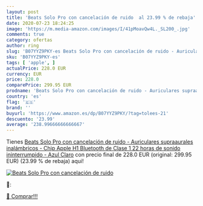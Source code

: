 ```yaml
---
layout: post
title: 'Beats Solo Pro con cancelación de ruido  al 23.99 % de rebaja'
date: 2020-07-23 18:24:25
image: 'https://m.media-amazon.com/images/I/41pMoavQw4L._SL200_.jpg'
comments: true
category: ofertas
author: ring
slug: 'B07YYZ9PKY-es Beats Solo Pro con cancelación de ruido - Auriculares...'
sku: 'B07YYZ9PKY-es'
tags: [ 'apple', ]
actualPrice: 228.0 EUR
currency: EUR
price: 228.0
comparePrice: 299.95 EUR
prodname: 'Beats Solo Pro con cancelación de ruido - Auriculares supraaurales inalámbricos - Chip Apple H1  Bluetooth de Clase 1  22 horas de sonido ininterrumpido - Azul Claro'
country: 'es'
flag: '🇪🇸'
brand: ''
buyurl: 'https://www.amazon.es/dp/B07YYZ9PKY/?tag=tolees-21'
descuento: '23.99'
average: '238.99666666666667'
---
```


Tienes [Beats Solo Pro con cancelación de ruido - Auriculares supraaurales inalámbricos - Chip Apple H1  Bluetooth de Clase 1  22 horas de sonido ininterrumpido - Azul Claro](https://www.amazon.es/dp/B07YYZ9PKY/?tag=tolees-21) con precio final de  228.0 EUR (original: 299.95 EUR) (23.99 %  de rebaja) aqui!

[![Beats Solo Pro con cancelación de ruido ](https://m.media-amazon.com/images/I/41pMoavQw4L._SL200_.jpg)](https://www.amazon.es/dp/B07YYZ9PKY/?tag=tolees-21)

🔎:


[🛒 Comprar!!!](https://www.amazon.es/dp/B07YYZ9PKY/?tag=tolees-21)
